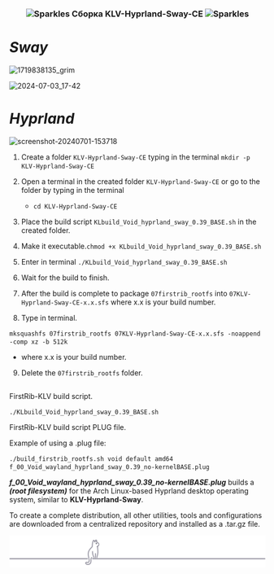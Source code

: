 <h3 align="center">
	<img src="https://github.com/JaKooLit/Telegram-Animated-Emojis/blob/main/Activity/Sparkles.webp" alt="Sparkles" width="38" height="38" />
	 Сборка KLV-Hyprland-Sway-CE
	<img src="https://github.com/JaKooLit/Telegram-Animated-Emojis/blob/main/Activity/Sparkles.webp" alt="Sparkles" width="38" height="38" />
</h3>

# *Sway*

![1719838135_grim](https://github.com/sofijacom/KLV-Hyprland-Sway-CE/assets/107557749/96da6941-5f7e-4273-888a-bed56cfd966d)

![2024-07-03_17-42](https://github.com/user-attachments/assets/be6c22e0-4ec3-42d8-a0ad-d156314a31c4)


# *Hyprland*

![screenshot-20240701-153718](https://github.com/sofijacom/KLV-Hyprland-Sway-CE/assets/107557749/d8b3796f-c417-45af-a2d0-8f4123dc3513)


1) Create a folder `KLV-Hyprland-Sway-CE` typing in the terminal `mkdir -p KLV-Hyprland-Sway-CE`

2) Open a terminal in the created folder `KLV-Hyprland-Sway-CE` or go to the folder by typing in the terminal

   - `cd KLV-Hyprland-Sway-CE`

3) Place the build script  `KLbuild_Void_hyprland_sway_0.39_BASE.sh` in the created folder.
   
4) Make it executable.`chmod +x KLbuild_Void_hyprland_sway_0.39_BASE.sh`

5) Enter in terminal `./KLbuild_Void_hyprland_sway_0.39_BASE.sh`

6) Wait for the build to finish.

7) After the build is complete to package `07firstrib_rootfs` into `07KLV-Hyprland-Sway-CE-x.x.sfs` where x.x is your build number.

8) Type in terminal.

```
mksquashfs 07firstrib_rootfs 07KLV-Hyprland-Sway-CE-x.x.sfs -noappend -comp xz -b 512k
```
  - where x.x is your build number.

9) Delete the `07firstrib_rootfs` folder.

##

FirstRib-KLV build script. 

```
./KLbuild_Void_hyprland_sway_0.39_BASE.sh
```
FirstRib-KLV build script PLUG file.

Example of using a .plug file:

```
./build_firstrib_rootfs.sh void default amd64 f_00_Void_wayland_hyprland_sway_0.39_no-kernelBASE.plug
```

***f_00_Void_wayland_hyprland_sway_0.39_no-kernelBASE.plug***  builds a  ***(root filesystem)***  for the Arch Linux-based Hyprland desktop operating system, similar to **KLV-Hyprland-Sway**.

To create a complete distribution, all other utilities, tools and configurations are downloaded from a centralized repository and installed as a .tar.gz file.

<p align="center">	
  <img src="https://github.com/sofijacom/sofijacom/blob/49e18fe1d7c2223884efd95af9370dcb84697427/icons_line/gray0_ctp_on_line.svg?sanitize=true" />
</p>
